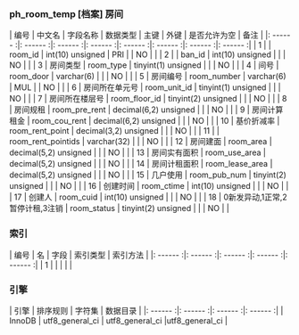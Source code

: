### ph_room_temp [档案] 房间
|  编号  |  中文名  |  字段名称  |  数据类型  |  主键  |  外键  |  是否允许为空  |  备注  |
|: ------ :|: ------ :|: ------ :|: ------ :|: ------ :|: ------ :|: ------ :|: ------ :|
| 1 |  | room_id | int(10) unsigned | PRI |  | NO |  |
| 2 |  | ban_id | int(10) unsigned |  |  | NO |  |
| 3 | 房间类型 | room_type | tinyint(1) unsigned |  |  | NO |  |
| 4 | 间号 | room_door | varchar(6) |  |  | NO |  |
| 5 | 房间编号 | room_number | varchar(6) | MUL |  | NO |  |
| 6 | 房间所在单元号 | room_unit_id | tinyint(1) unsigned |  |  | NO |  |
| 7 | 房间所在楼层号 | room_floor_id | tinyint(2) unsigned |  |  | NO |  |
| 8 | 房间规租 | room_pre_rent | decimal(6,2) unsigned |  |  | NO |  |
| 9 | 房间计算租金 | room_cou_rent | decimal(6,2) unsigned |  |  | NO |  |
| 10 | 基价折减率 | room_rent_point | decimal(3,2) unsigned |  |  | NO |  |
| 11 |  | room_rent_pointids | varchar(32) |  |  | NO |  |
| 12 | 房间建面 | room_area | decimal(5,2) unsigned |  |  | NO |  |
| 13 | 房间实有面积 | room_use_area | decimal(5,2) unsigned |  |  | NO |  |
| 14 | 房间计租面积 | room_lease_area | decimal(5,2) unsigned |  |  | NO |  |
| 15 | 几户使用 | room_pub_num | tinyint(2) unsigned |  |  | NO |  |
| 16 | 创建时间 | room_ctime | int(10) unsigned |  |  | NO |  |
| 17 | 创建人 | room_cuid | int(10) unsigned |  |  | NO |  |
| 18 | 0新发异动,1正常,2暂停计租,3注销 | room_status | tinyint(2) unsigned |  |  | NO |  |

### 索引

|  编号  |  名  |  字段  |  索引类型  |  索引方法  |
|: ------ :|: ------ :|: ------ :|: ------ :|: ------ :|
|   1 |    |    |    |    |

### 引擎

|  引擎  |  排序规则  |  字符集  |  数据目录  |
|: ------ :|: ------ :|: ------ :|: ------ :|
| InnoDB | utf8_general_ci | utf8_general_ci |utf8_general_ci |

